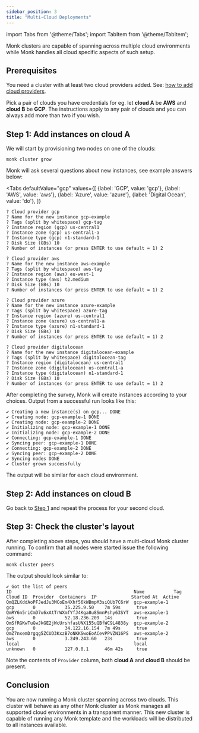 ```yaml
---
sidebar_position: 3
title: "Multi-Cloud Deployments"
---
```


import Tabs from '@theme/Tabs';
import TabItem from '@theme/TabItem';

Monk clusters are capable of spanning across multiple cloud environments while Monk handles all cloud specific aspects of such setup.

## Prerequisites

You need a cluster with at least two cloud providers added.
See: [how to add cloud providers](01-cloud-provider.md).

Pick a pair of clouds you have credentials for eg. let **cloud A** be **AWS** and **cloud B** be **GCP**. The instructions apply to any pair of clouds and you can always add more than two if you wish.

## Step 1: Add instances on cloud A

We will start by provisioning two nodes on one of the clouds:

    monk cluster grow

Monk will ask several questions about new instances, see example answers below:

<Tabs
  defaultValue="gcp"
  values={[
    {label: 'GCP', value: 'gcp'},
    {label: 'AWS', value: 'aws'},
    {label: 'Azure', value: 'azure'},
    {label: 'Digital Ocean', value: 'do'},
  ]}
>

<TabItem value="gcp">

    ? Cloud provider gcp
    ? Name for the new instance gcp-example
    ? Tags (split by whitespace) gcp-tag
    ? Instance region (gcp) us-central1
    ? Instance zone (gcp) us-central1-a
    ? Instance type (gcp) n1-standard-1
    ? Disk Size (GBs) 10
    ? Number of instances (or press ENTER to use default = 1) 2

</TabItem>

<TabItem value="aws">

    ? Cloud provider aws
    ? Name for the new instance aws-example
    ? Tags (split by whitespace) aws-tag
    ? Instance region (aws) eu-west-1
    ? Instance type (aws) t2.medium
    ? Disk Size (GBs) 10
    ? Number of instances (or press ENTER to use default = 1) 2

</TabItem>

<TabItem value="azure">

    ? Cloud provider azure
    ? Name for the new instance azure-example
    ? Tags (split by whitespace) azure-tag
    ? Instance region (azure) us-central1
    ? Instance zone (azure) us-central1-a
    ? Instance type (azure) n1-standard-1
    ? Disk Size (GBs) 10
    ? Number of instances (or press ENTER to use default = 1) 2

</TabItem>

<TabItem value="do">

    ? Cloud provider digitalocean
    ? Name for the new instance digitalocean-example
    ? Tags (split by whitespace) digitalocean-tag
    ? Instance region (digitalocean) us-central1
    ? Instance zone (digitalocean) us-central1-a
    ? Instance type (digitalocean) n1-standard-1
    ? Disk Size (GBs) 10
    ? Number of instances (or press ENTER to use default = 1) 2

</TabItem>

</Tabs>

After completing the survey, Monk will create instances according to your choices. Output from a successful run looks like this:

    ✔ Creating a new instance(s) on gcp... DONE
    ✔ Creating node: gcp-example-1 DONE
    ✔ Creating node: gcp-example-2 DONE
    ✔ Initializing node: gcp-example-1 DONE
    ✔ Initializing node: gcp-example-2 DONE
    ✔ Connecting: gcp-example-1 DONE
    ✔ Syncing peer: gcp-example-1 DONE
    ✔ Connecting: gcp-example-2 DONE
    ✔ Syncing peer: gcp-example-2 DONE
    ✔ Syncing nodes DONE
    ✔ Cluster grown successfully

The output will be similar for each cloud environment.

## Step 2: Add instances on cloud B

Go back to [Step 1](#step-1-add-peers-on-cloud-a) and repeat the process for your second cloud.

## Step 3: Check the cluster's layout

After completing above steps, you should have a multi-cloud Monk cluster running. To confirm that all nodes were started issue the following command:

    monk cluster peers

The output should look similar to:

    ✔ Got the list of peers
    ID                                              Name           Tag  Cloud ID  Provider  Containers  IP             Started At  Active
    QmQZLKddAoPFJedJu3MCoEm4Xhf56kWBmpM3siQUb7C6rW  gcp-example-1                 gcp       0           35.225.9.50    7m 59s      true
    QmRY6n5riCmD7u6xAtTrWXmfYfJ4Kga8u8SmnPshy63SYT  aws-example-1                 aws       0           52.18.236.209  14s         true
    QmSfRGKwTuGwJkGE2jWcUrshfasUNX155uQBfWC9L4838y  gcp-example-2                 gcp       0           34.122.16.154  7m 49s      true
    QmZ7nxemDrgqg5ZCUD3KxzB7oNKKSwoEoACevPPVZN16PS  aws-example-2                 aws       0           3.249.243.60   23s         true
    local                                           local                         unknown   0           127.0.0.1      46m 42s     true

Note the contents of `Provider` column, both **cloud A** and **cloud B** should be present.

## Conclusion

You are now running a Monk cluster spanning across two clouds. This cluster will behave as any other Monk cluster as Monk manages all supported cloud environments in a transparent manner. This new cluster is capable of running any Monk template and the workloads will be distributed to all instances available.
